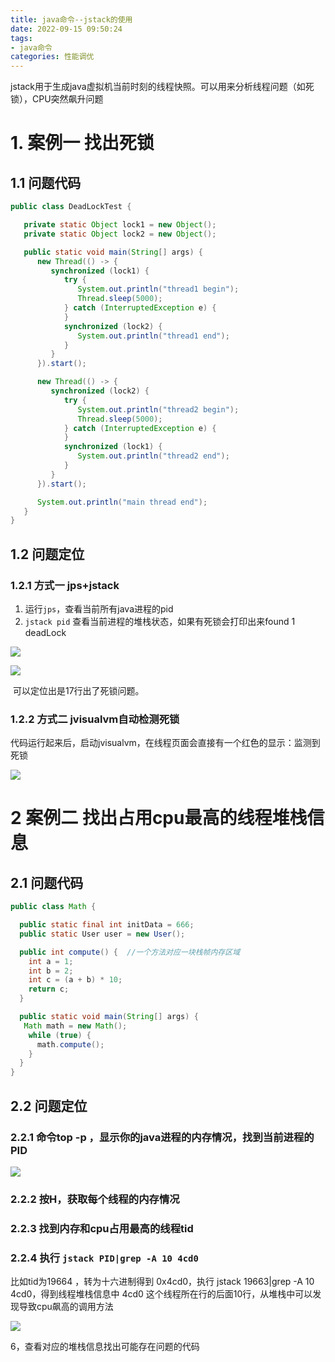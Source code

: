 ```yaml
---
title: java命令--jstack的使用
date: 2022-09-15 09:50:24
tags:
- java命令
categories: 性能调优
---
```


jstack用于生成java虚拟机当前时刻的线程快照。可以用来分析线程问题（如死锁），CPU突然飙升问题

# 1. 案例一 找出死锁

## 1.1 问题代码

```java
public class DeadLockTest {

   private static Object lock1 = new Object();
   private static Object lock2 = new Object();

   public static void main(String[] args) {
      new Thread(() -> {
         synchronized (lock1) {
            try {
               System.out.println("thread1 begin");
               Thread.sleep(5000);
            } catch (InterruptedException e) {
            }
            synchronized (lock2) {
               System.out.println("thread1 end");
            }
         }
      }).start();

      new Thread(() -> {
         synchronized (lock2) {
            try {
               System.out.println("thread2 begin");
               Thread.sleep(5000);
            } catch (InterruptedException e) {
            }
            synchronized (lock1) {
               System.out.println("thread2 end");
            }
         }
      }).start();

      System.out.println("main thread end");
   }
}
```

## 1.2 问题定位

### 1.2.1 方式一 jps+jstack

1. 运行`jps`，查看当前所有java进程的pid
2. `jstack pid` 查看当前进程的堆栈状态，如果有死锁会打印出来found 1 deadLock

![](https://tva1.sinaimg.cn/large/e6c9d24ely1h671lb0pnvj21d50u0q9l.jpg)

![](https://tva1.sinaimg.cn/large/e6c9d24ely1h671lmfphjj212w0rs438.jpg)

​       可以定位出是17行出了死锁问题。

### 1.2.2 方式二 jvisualvm自动检测死锁 

代码运行起来后，启动jvisualvm，在线程页面会直接有一个红色的显示：监测到死锁

![](https://tva1.sinaimg.cn/large/e6c9d24ely1h671owo3ajj21y20u012b.jpg)



# 2 案例二 找出占用cpu最高的线程堆栈信息

## 2.1 问题代码

```java
public class Math {

  public static final int initData = 666;
  public static User user = new User();

  public int compute() {  //一个方法对应一块栈帧内存区域
    int a = 1;
    int b = 2;
    int c = (a + b) * 10;
    return c;
  }

  public static void main(String[] args) {
   Math math = new Math();
    while (true) {
      math.compute();
    }
  }
}
```

## 2.2 问题定位

### 2.2.1 命令top -p <pid> ，显示你的java进程的内存情况，找到当前进程的PID

![](https://tva1.sinaimg.cn/large/e6c9d24ely1h672961ju6j215k0b6ju6.jpg)

### 2.2.2 按H，获取每个线程的内存情况 

### 2.2.3 找到内存和cpu占用最高的线程tid

### 2.2.4 执行 `jstack PID|grep -A 10 4cd0`

比如tid为19664 ，转为十六进制得到 0x4cd0，执行 jstack 19663|grep -A 10 4cd0，得到线程堆栈信息中 4cd0 这个线程所在行的后面10行，从堆栈中可以发现导致cpu飙高的调用方法 

![](https://tva1.sinaimg.cn/large/e6c9d24ely1h68vvrrxt4j211c08mwgw.jpg)

6，查看对应的堆栈信息找出可能存在问题的代码 


